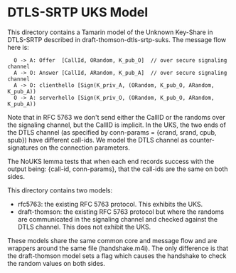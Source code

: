 # DTLS-SRTP UKS Model

This directory contains a Tamarin model of the Unknown Key-Share in
DTLS-SRTP described in draft-thomson-dtls-srtp-suks. The message flow
here is:

~~~~
  O -> A: Offer  [CallId, ORandom, K_pub_O]  // over secure signaling channel 
  A -> O: Answer [CallId, ARandom, K_pub_A]  // over secure signaling channel
  A -> O: clienthello [Sign(K_priv_A, (ORandom, K_pub_O, ARandom, K_pub_A))
  O -> A: serverhello [Sign(K_priv_O, (ORandom, K_pub_O, ARandom, K_pub_A))
~~~~

Note that in RFC 5763 we don't send either the CallID or the randoms over the
signaling channel, but the CallID is implicit. In the UKS, the two ends of
the DTLS channel (as specified by conn-params = {crand, srand, cpub, spub}) have different
call-ids. We model the DTLS channel as counter-signatures on the connection
parameters.

The NoUKS lemma tests that when each end records success with the
output being: {call-id, conn-params}, that the call-ids are the same
on both sides.

This directory contains two models:

* rfc5763: the existing RFC 5763 protocol. This exhibits the UKS.
* draft-thomson: the existing RFC 5763 protocol but where the randoms are
  communicated in the signaling channel and checked against the DTLS
  channel. This does not exhibit the UKS.

These models share the same common core and message flow and are
wrappers around the same file (handshake.m4i). The only difference
is that the draft-thomson model sets a flag which causes the handshake
to check the random values on both sides.




